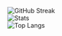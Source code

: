 ![GitHub Streak](https://github-readme-streak-stats.herokuapp.com?user=baton96&theme=github-dark-blue&hide_border=true)  
![Stats](https://github-readme-stats.vercel.app/api?username=baton96&show_icons=true&theme=github_dark&include_all_commits=true&hide_border=true)  
![Top Langs](https://github-readme-stats.vercel.app/api/top-langs/?username=baton96&hide=jupyter%20notebook,c%23&theme=github_dark&layout=compact&hide_border=true)
<!--
**baton96/baton96** is a ✨ _special_ ✨ repository because its `README.md` (this file) appears on your GitHub profile.

Here are some ideas to get you started:

- 🔭 I’m currently working on ...
- 🌱 I’m currently learning ...
- 👯 I’m looking to collaborate on ...
- 🤔 I’m looking for help with ...
- 💬 Ask me about ...
- 📫 How to reach me: ...
- 😄 Pronouns: ...
- ⚡ Fun fact: ...
-->
